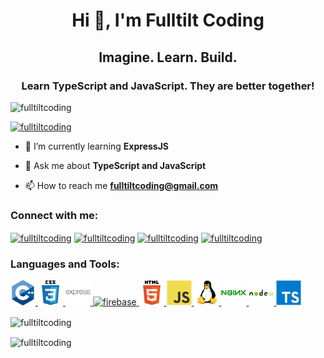 <h1 align="center">Hi 👋, I'm Fulltilt Coding</h1>
<h2 align="center">Imagine. Learn. Build.</h2>
<h3 align="center">Learn TypeScript and JavaScript. They are better together!</h3>

<p align="left"> <img src="https://komarev.com/ghpvc/?username=fulltiltcoding&label=Profile%20views&color=0e75b6&style=flat" alt="fulltiltcoding" /> </p>

<p align="left"> <a href="https://twitter.com/fulltiltcoding" target="blank"><img src="https://img.shields.io/twitter/follow/fulltiltcoding?logo=twitter&style=for-the-badge" alt="fulltiltcoding" /></a> </p>

- 🌱 I’m currently learning **ExpressJS**

- 💬 Ask me about **TypeScript and JavaScript**

- 📫 How to reach me **fulltiltcoding@gmail.com**

<h3 align="left">Connect with me:</h3>
<p align="left">
<a href="https://twitter.com/fulltiltcoding" target="blank"><img align="center" src="https://raw.githubusercontent.com/rahuldkjain/github-profile-readme-generator/master/src/images/icons/Social/twitter.svg" alt="fulltiltcoding" height="30" width="40" /></a>
<a href="https://linkedin.com/in/fulltiltcoding" target="blank"><img align="center" src="https://raw.githubusercontent.com/rahuldkjain/github-profile-readme-generator/master/src/images/icons/Social/linked-in-alt.svg" alt="fulltiltcoding" height="30" width="40" /></a>
<a href="https://www.facebook.com/profile.php?id=100088075416711" target="_blank"><img align="center" src="https://raw.githubusercontent.com/rahuldkjain/github-profile-readme-generator/master/src/images/icons/Social/facebook.svg" alt="fulltiltcoding" height="30" width="40" /></a>
<a href="https://www.youtube.com/channel/UCgG-YRa9Hpbh1PCpGDjLyag" target="blank"><img align="center" src="https://raw.githubusercontent.com/rahuldkjain/github-profile-readme-generator/master/src/images/icons/Social/youtube.svg" alt="fulltiltcoding" height="30" width="40" /></a>
</p>

<h3 align="left">Languages and Tools:</h3>
<p align="left"> <a href="https://www.w3schools.com/cpp/" target="_blank" rel="noreferrer"> <img src="https://raw.githubusercontent.com/devicons/devicon/master/icons/cplusplus/cplusplus-original.svg" alt="cplusplus" width="40" height="40"/> </a> <a href="https://www.w3schools.com/css/" target="_blank" rel="noreferrer"> <img src="https://raw.githubusercontent.com/devicons/devicon/master/icons/css3/css3-original-wordmark.svg" alt="css3" width="40" height="40"/> </a> <a href="https://expressjs.com" target="_blank" rel="noreferrer"> <img src="https://raw.githubusercontent.com/devicons/devicon/master/icons/express/express-original-wordmark.svg" alt="express" width="40" height="40"/> </a> <a href="https://firebase.google.com/" target="_blank" rel="noreferrer"> <img src="https://www.vectorlogo.zone/logos/firebase/firebase-icon.svg" alt="firebase" width="40" height="40"/> </a> <a href="https://www.w3.org/html/" target="_blank" rel="noreferrer"> <img src="https://raw.githubusercontent.com/devicons/devicon/master/icons/html5/html5-original-wordmark.svg" alt="html5" width="40" height="40"/> </a> <a href="https://developer.mozilla.org/en-US/docs/Web/JavaScript" target="_blank" rel="noreferrer"> <img src="https://raw.githubusercontent.com/devicons/devicon/master/icons/javascript/javascript-original.svg" alt="javascript" width="40" height="40"/> </a> <a href="https://www.linux.org/" target="_blank" rel="noreferrer"> <img src="https://raw.githubusercontent.com/devicons/devicon/master/icons/linux/linux-original.svg" alt="linux" width="40" height="40"/> </a> <a href="https://www.nginx.com" target="_blank" rel="noreferrer"> <img src="https://raw.githubusercontent.com/devicons/devicon/master/icons/nginx/nginx-original.svg" alt="nginx" width="40" height="40"/> </a> <a href="https://nodejs.org" target="_blank" rel="noreferrer"> <img src="https://raw.githubusercontent.com/devicons/devicon/master/icons/nodejs/nodejs-original-wordmark.svg" alt="nodejs" width="40" height="40"/> </a> <a href="https://www.typescriptlang.org/" target="_blank" rel="noreferrer"> <img src="https://raw.githubusercontent.com/devicons/devicon/master/icons/typescript/typescript-original.svg" alt="typescript" width="40" height="40"/> </a> </p>

<p><img align="center" src="https://github-readme-stats.vercel.app/api/top-langs?username=fulltiltcoding&show_icons=true&locale=en&layout=compact" alt="fulltiltcoding" /></p>

<p><img align="center" src="https://github-readme-streak-stats.herokuapp.com/?user=fulltiltcoding&" alt="fulltiltcoding" /></p>
